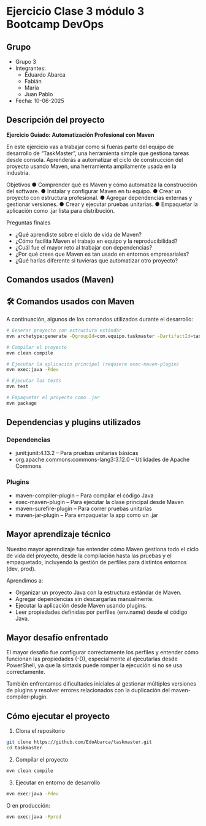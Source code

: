 # Ejercicio Clase 3 módulo 3 Bootcamp DevOps
## Grupo
- Grupo 3
- Integrantes:
    - Eduardo Abarca
    - Fabián
    - María
    - Juan Pablo
- Fecha: 10-06-2025

## Descripción del proyecto

**Ejercicio Guiado: Automatización Profesional con Maven**

En este ejercicio vas a trabajar como si fueras parte
del equipo de desarrollo de “TaskMaster”, una
herramienta simple que gestiona tareas desde
consola. Aprenderás a automatizar el ciclo de
construcción del proyecto usando Maven, una
herramienta ampliamente usada en la industria.

Objetivos
● Comprender qué es Maven y cómo automatiza la
construcción del software.
● Instalar y configurar Maven en tu equipo.
● Crear un proyecto con estructura profesional.
● Agregar dependencias externas y gestionar
versiones.
● Crear y ejecutar pruebas unitarias.
● Empaquetar la aplicación como .jar lista para
distribución.

Preguntas finales
- ¿Qué aprendiste sobre el ciclo de vida de Maven?
- ¿Cómo facilita Maven el trabajo en equipo y la reproducibilidad?
- ¿Cuál fue el mayor reto al trabajar con dependencias?
- ¿Por qué crees que Maven es tan usado en entornos empresariales?
- ¿Qué harías diferente si tuvieras que automatizar otro proyecto?

## Comandos usados (Maven)

## 🛠️ Comandos usados con Maven

A continuación, algunos de los comandos utilizados durante el desarrollo:

```bash
# Generar proyecto con estructura estándar
mvn archetype:generate -DgroupId=com.equipo.taskmaster -DartifactId=taskmaster

# Compilar el proyecto
mvn clean compile

# Ejecutar la aplicación principal (requiere exec-maven-plugin)
mvn exec:java -Pdev

# Ejecutar los tests
mvn test

# Empaquetar el proyecto como .jar
mvn package

```

## Dependencias y plugins utilizados
### Dependencias
- junit:junit:4.13.2 – Para pruebas unitarias básicas
- org.apache.commons:commons-lang3:3.12.0 – Utilidades de Apache Commons

### Plugins
- maven-compiler-plugin – Para compilar el código Java
- exec-maven-plugin – Para ejecutar la clase principal desde Maven
- maven-surefire-plugin – Para correr pruebas unitarias
- maven-jar-plugin – Para empaquetar la app como un .jar

## Mayor aprendizaje técnico

Nuestro mayor aprendizaje fue entender cómo Maven gestiona todo el ciclo de vida del proyecto, desde la compilación hasta las pruebas y el empaquetado, incluyendo la gestión de perfiles para distintos entornos (dev, prod).

Aprendimos a:

- Organizar un proyecto Java con la estructura estándar de Maven.
- Agregar dependencias sin descargarlas manualmente.
- Ejecutar la aplicación desde Maven usando plugins.
- Leer propiedades definidas por perfiles (env.name) desde el código Java.

## Mayor desafío enfrentado
El mayor desafío fue configurar correctamente los perfiles y entender cómo funcionan las propiedades (-D), especialmente al ejecutarlas desde PowerShell, ya que la sintaxis puede romper la ejecución si no se usa correctamente.

También enfrentamos dificultades iniciales al gestionar múltiples versiones de plugins y resolver errores relacionados con la duplicación del maven-compiler-plugin.


## Cómo ejecutar el proyecto

1. Clona el repositorio
```bash
git clone https://github.com/EdoAbarca/taskmaster.git
cd taskmaster
```

2. Compilar el proyecto
```bash
mvn clean compile
```

3. Ejecutar en entorno de desarrollo
```bash
mvn exec:java -Pdev
```
O en producción:
```bash
mvn exec:java -Pprod
```
